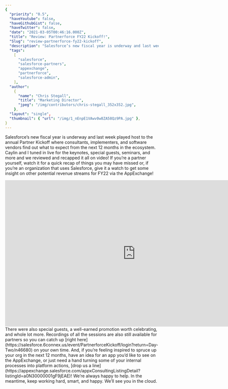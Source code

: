 ```yaml
---
{
  "priority": "0.5",
  "haveYoutube": false,
  "haveGithubGist": false,
  "haveTwitter": false,
  "date": "2021-03-05T00:46:16.000Z",
  "title": "Review: Partnerforce FY22 Kickoff!",
  "Slug": "review-partnerforce-fy22-kickoff",
  "description": "Salesforce’s new fiscal year is underway and last week played host to the annual Partner Kickoff where consultants, implementers, and software vendors find out what to expect from the next 12 months in the ecosystem. Caylin and I tuned in live for the keynotes, special guests, seminars, and more and we reviewed and recapped it all on video!.",
  "tags":
    [
      "salesforce",
      "salesforce-partners",
      "appexchange",
      "partnerforce",
      "salesforce-admin",
    ],
  "author":
    {
      "name": "Chris Stegall",
      "title": "Marketing Director",
      "jpeg": "/img/contributors/chris-stegall_352x352.jpg",
    },
  "layout": "single",
  "thumbnail": { "url": "/img/1_nEnpE1VAwv0w8ZA58Qz9PA.jpg" },
}
---
```


Salesforce’s new fiscal year is underway and last week played host to the annual Partner Kickoff where consultants, implementers, and software vendors find out what to expect from the next 12 months in the ecosystem. Caylin and I tuned in live for the keynotes, special guests, seminars, and more and we reviewed and recapped it all on video!
If you’re a partner yourself, watch it for a quick recap of things you may have missed or, if you’re an organization that uses Salesforce, give it a watch to get some insight on other potential revenue streams for FY22 via the AppExchange!

<iframe src="https://cdn.embedly.com/widgets/media.html?src=https%3A%2F%2Fwww.youtube.com%2Fembed%2FnU8WshHYpzA%3Ffeature%3Doembed&amp;display_name=YouTube&amp;url=https%3A%2F%2Fwww.youtube.com%2Fwatch%3Fv%3DnU8WshHYpzA&amp;image=https%3A%2F%2Fi.ytimg.com%2Fvi%2FnU8WshHYpzA%2Fhqdefault.jpg&amp;key=a19fcc184b9711e1b4764040d3dc5c07&amp;type=text%2Fhtml&amp;schema=youtube" width="854" height="480" frameborder="0" scrolling="no">[https://medium.com/media/6539f9082e8985efd791fee0749b289a/href](https://medium.com/media/6539f9082e8985efd791fee0749b289a/href)</iframe>There were also special guests, a well-earned promotion worth celebrating, and whole lot more. Recordings of all the sessions are also still available for partners so you can catch up [right here](https://salesforce.6connex.us/event/PartnerforceKickoff/login?return=Day-Two/n46680) on your own time.
And, if you’re feeling inspired to spruce up your org in the next 12 months, have an idea for an app you’d like to see on the AppExchange, or just need a hand turning some of your internal processes into platform actions, [drop us a line](https://appexchange.salesforce.com/appxConsultingListingDetail?listingId=a0N30000001gF9jEAE)! We’re always happy to help.
In the meantime, keep working hard, smart, and happy. We’ll see you in the cloud.
